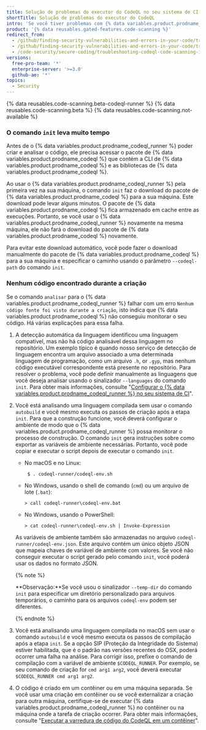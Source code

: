```yaml
---
title: Solução de problemas do executor do CodeQL no seu sistema de CI
shortTitle: Solução de problemas do executor do CodeQL
intro: 'Se você tiver problemas com {% data variables.product.prodname_codeql_runner %}, você poderá solucionar esses problemas usando essas dicas.'
product: '{% data reusables.gated-features.code-scanning %}'
redirect_from:
  - /github/finding-security-vulnerabilities-and-errors-in-your-code/troubleshooting-code-scanning-in-your-ci-system
  - /github/finding-security-vulnerabilities-and-errors-in-your-code/troubleshooting-codeql-code-scanning-in-your-ci-system
  - /code-security/secure-coding/troubleshooting-codeql-code-scanning-in-your-ci-system
versions:
  free-pro-team: '*'
  enterprise-server: '>=3.0'
  github-ae: '*'
topics:
  - Security
---
```


<!--For this article in earlier GHES versions, see /content/github/finding-security-vulnerabilities-and-errors-in-your-code-->

{% data reusables.code-scanning.beta-codeql-runner %}
{% data reusables.code-scanning.beta %}
{% data reusables.code-scanning.not-available %}

### O comando `init` leva muito tempo

Antes de o {% data variables.product.prodname_codeql_runner %} poder criar e analisar o código, ele precisa acessar o pacote de {% data variables.product.prodname_codeql %} que contém a CLI de {% data variables.product.prodname_codeql %} e as bibliotecas de {% data variables.product.prodname_codeql %}.

Ao usar o {% data variables.product.prodname_codeql_runner %} pela primeira vez na sua máquina, o comando `init` faz o download do pacote de {% data variables.product.prodname_codeql %} para a sua máquina. Este download pode levar alguns minutos. O pacote de {% data variables.product.prodname_codeql %} fica armazenado em cache entre as execuções. Portanto, se você usar o {% data variables.product.prodname_codeql_runner %} novamente na mesma máquina, ele não fará o download do pacote de {% data variables.product.prodname_codeql %} novamente.

Para evitar este download automático, você pode fazer o download manualmente do pacote de {% data variables.product.prodname_codeql %} para a sua máquina e especificar o caminho usando o parâmetro `--codeql-path` do comando `init`.

### Nenhum código encontrado durante a criação

Se o comando `analisar` para o {% data variables.product.prodname_codeql_runner %} falhar com um erro `Nenhum código fonte foi visto durante a criação`, isto indica que {% data variables.product.prodname_codeql %} não conseguiu monitorar o seu código. Há várias explicações para essa falha.

1. A detecção automática da linguagem identificou uma linguagem compatível, mas não há código analisável dessa linguagem no repositório. Um exemplo típico é quando nosso serviço de detecção de linguagem encontra um arquivo associado a uma determinada linguagem de programação, como um arquivo `.h`, or `.gyp`, mas nenhum código executável correspondente está presente no repositório. Para resolver o problema, você pode definir manualmente as linguagens que você deseja analisar usando o sinalizador `--languages` do comando `init`. Para obter mais informações, consulte "[Configurar o {% data variables.product.prodname_codeql_runner %} no seu sistema de CI](/code-security/secure-coding/configuring-codeql-runner-in-your-ci-system)".

1. Você está analisando uma linguagem compilada sem usar o comando `autobuild` e você mesmo executa os passos de criação após a etapa `init`. Para que a construção funcione, você deverá configurar o ambiente de modo que o {% data variables.product.prodname_codeql_runner %} possa monitorar o processo de construção. O comando `init` gera instruções sobre como exportar as variáveis de ambiente necessárias. Portanto, você pode copiar e executar o script depois de executar o comando `init`.
   - No macOS e no Linux:
     ```shell
      $ . codeql-runner/codeql-env.sh
     ```
   - No Windows, usando o shell de comando (`cmd`) ou um arquivo de lote (`.bat`):
     ```shell
     > call codeql-runner\codeql-env.bat
     ```
   - No Windows, usando o PowerShell:
     ```shell
     > cat codeql-runner\codeql-env.sh | Invoke-Expression
     ```

   As variáveis de ambiente também são armazenadas no arquivo `codeql-runner/codeql-env.json`. Este arquivo contém um único objeto JSON que mapeia chaves de variável de ambiente com valores. Se você não conseguir executar o script gerado pelo comando `init`, você poderá usar os dados no formato JSON.

   {% note %}

   **Observação:**Se você usou o sinalizador `--temp-dir` do comando `init` para especificar um diretório personalizado para arquivos temporários, o caminho para os arquivos `codeql-env` podem ser diferentes.

   {% endnote %}

1. Você está analisando uma linguagem compilada no macOS sem usar o comando `autobuild` e você mesmo executa os passos de compilação após a etapa `init`. Se a opção SIP (Proteção da Integridade do Sistema) estiver habilitada, que é o padrão nas versões recentes do OSX, poderá ocorrer uma falha na análise. Para corrigir isso, prefixe o comando de compilação com a variável de ambiente `$CODEQL_RUNNER`. Por exemplo, se seu comando de criação for `cmd arg1 arg2`, você deverá executar `$CODEQL_RUNNER cmd arg1 arg2`.

1. O código é criado em um contêiner ou em uma máquina separada. Se você usar uma criação em contêiner ou se você externalizar a criação para outra máquina, certifique-se de executar {% data variables.product.prodname_codeql_runner %} no contêiner ou na máquina onde a tarefa de criação ocorrer. Para obter mais informações, consulte "[Executar a varredura de código do CodeQL em um contêiner](/code-security/secure-coding/running-codeql-code-scanning-in-a-container)".
